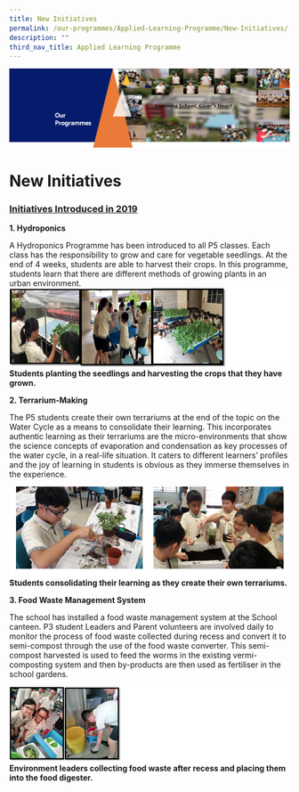 ```yaml
---
title: New Initiatives
permalink: /our-programmes/Applied-Learning-Programme/New-Initiatives/
description: ""
third_nav_title: Applied Learning Programme
---
```

![](/images/OurProgrammes1.png)

New Initiatives
===============

### <u>Initiatives Introduced in 2019</u>

  

<b>1\. Hydroponics</b>

  

A Hydroponics Programme has been introduced to all P5 classes. Each class has the responsibility to grow and care for vegetable seedlings. At the end of 4 weeks, students are able to harvest their crops. In this programme, students learn that there are different methods of growing plants in an urban environment.
![](/images/NewInitiatives1.png)
<b>Students planting the seedlings and harvesting the crops that they have grown.</b>

  

  

<b>2\. Terrarium-Making</b>

  

The P5 students create their own terrariums at the end of the topic on the Water Cycle as a means to consolidate their learning. This incorporates authentic learning as their terrariums are the micro-environments that show the science concepts of evaporation and condensation as key processes of the water cycle, in a real-life situation. It caters to different learners’ profiles and the joy of learning in students is obvious as they immerse themselves in the experience.

![](/images/NewInitiatives2.png)
<b>Students consolidating their learning as they create their own terrariums.</b>

  

  

<b>3\. Food Waste Management System</b>



  

The school has installed a food waste management system at the School canteen. P3 student Leaders and Parent volunteers are involved daily to monitor the process of food waste collected during recess and convert it to semi-compost through the use of the food waste converter. This semi-compost harvested is used to feed the worms in the existing vermi-composting system and then by-products are then used as fertiliser in the school gardens.

![](/images/New%20Initiatives3.png)
<b>Environment leaders collecting food waste after recess and placing them into the food digester.</b>